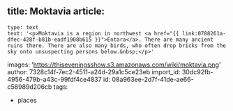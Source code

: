 title: Moktavia
article:
  -
    type: text
    text: '<p>Moktavia is a region in northwest <a href="{{ link:0788261a-dfec-428f-b81b-eadf1908b615 }}">Entara</a>. There are many ancient ruins there. There are also many birds, who often drop bricks from the sky onto unsuspecting persons below.&nbsp;</p>'
images: 'https://thiseveningsshow.s3.amazonaws.com/wiki/moktavia.png'
author: 7328c14f-7ec2-4511-a24d-29a1c5ce23eb
import_id: 30dc92fb-4956-479b-a43c-99fdf4ce4837
id: 08a963ee-2d7f-41de-ae66-c58989d206cb
tags:
  - places
